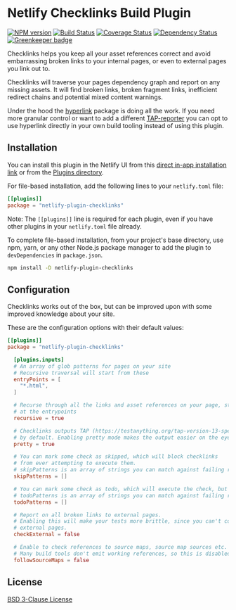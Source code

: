 # Netlify Checklinks Build Plugin

[![NPM version](https://badge.fury.io/js/netlify-plugin-checklinks.svg)](http://badge.fury.io/js/netlify-plugin-checklinks)
[![Build Status](https://travis-ci.org/Munter/netlify-plugin-checklinks.svg?branch=master)](https://travis-ci.org/Munter/netlify-plugin-checklinks)
[![Coverage Status](https://img.shields.io/coveralls/Munter/netlify-plugin-checklinks.svg)](https://coveralls.io/r/Munter/netlify-plugin-checklinks?branch=master)
[![Dependency Status](https://david-dm.org/Munter/netlify-plugin-checklinks.svg)](https://david-dm.org/Munter/netlify-plugin-checklinks) [![Greenkeeper badge](https://badges.greenkeeper.io/Munter/netlify-plugin-checklinks.svg)](https://greenkeeper.io/)

Checklinks helps you keep all your asset references correct and avoid embarrassing broken links to your internal pages, or even to external pages you link out to.

Checklinks will traverse your pages dependency graph and report on any missing assets. It will find broken links, broken fragment links, inefficient redirect chains and potential mixed content warnings.

Under the hood the [hyperlink](https://www.npmjs.com/package/hyperlink) package is doing all the work. If you
need more granular control or want to add a different [TAP-reporter](https://www.npmjs.com/search?q=tap%20reporter) you can opt to use hyperlink directly in your own build tooling instead of using this plugin.

## Installation

You can install this plugin in the Netlify UI from this [direct in-app installation link](https://app.netlify.com/plugins/netlify-plugin-checklinks/install) or from the [Plugins directory](https://app.netlify.com/plugins).

For file-based installation, add the following lines to your `netlify.toml` file:

```toml
[[plugins]]
package = "netlify-plugin-checklinks"
```

Note: The `[[plugins]]` line is required for each plugin, even if you have other plugins in your `netlify.toml` file already.

To complete file-based installation, from your project's base directory, use npm, yarn, or any other Node.js package manager to add the plugin to `devDependencies` in `package.json`.

```bash
npm install -D netlify-plugin-checklinks
```

## Configuration

Checklinks works out of the box, but can be improved upon with some improved knowledge about your site.

These are the configuration options with their default values:

```toml
[[plugins]]
package = "netlify-plugin-checklinks"

  [plugins.inputs]
  # An array of glob patterns for pages on your site
  # Recursive traversal will start from these
  entryPoints = [
    "*.html",
  ]

  # Recurse through all the links and asset references on your page, starting
  # at the entrypoints
  recursive = true

  # Checklinks outputs TAP (https://testanything.org/tap-version-13-specification.html)
  # by default. Enabling pretty mode makes the output easier on the eyes.
  pretty = true

  # You can mark some check as skipped, which will block checklinks
  # from ever attempting to execute them.
  # skipPatterns is an array of strings you can match against failing reports
  skipPatterns = []

  # You can mark some check as todo, which will execute the check, but allow failures.
  # todoPatterns is an array of strings you can match against failing reports
  todoPatterns = []

  # Report on all broken links to external pages.
  # Enabling this will make your tests more brittle, since you can't control
  # external pages.
  checkExternal = false

  # Enable to check references to source maps, source map sources etc.
  # Many build tools don't emit working references, so this is disabled by default
  followSourceMaps = false
```

## License

[BSD 3-Clause License](<https://tldrlegal.com/license/bsd-3-clause-license-(revised)>)
